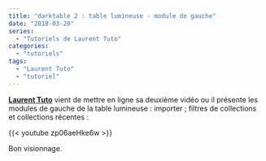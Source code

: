 ```yaml
---
title: "darktable 2 : table lumineuse - module de gauche"
date: "2018-03-20"
series:
  - "Tutoriels de Laurent Tuto"
categories: 
  - "tutoriels"
tags: 
  - "Laurent Tuto"
  - "tutoriel"
---
```


[**Laurent Tuto**](https://www.youtube.com/channel/UC_cUwX_8lPpve50jaOPt9VQ) vient de mettre en ligne sa deuxième vidéo ou il présente les modules de gauche de la table lumineuse : importer ; filtres de collections et collections récentes : 

{{< youtube zp06aeHke6w >}}

Bon visionnage.
